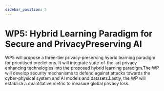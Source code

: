 ```yaml
---
sidebar_position: 5
---
```


# WP5: Hybrid Learning Paradigm for Secure and PrivacyPreserving AI
WP5 will propose a three-tier privacy-preserving hybrid learning paradigm for prioritised predictions. It will integrate state-of-the-art privacy enhancing technologies into the proposed hybrid learning paradigm.The WP will develop security mechanisms to defend against attacks towards the cyber-physical system and AI models and datasets.Lastly, the WP will establish a quantitative metric to measure global privacy loss.